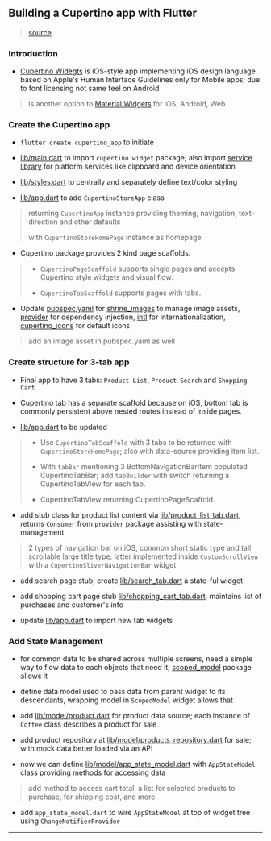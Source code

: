 
## Building a Cupertino app with Flutter

> [source](https://codelabs.developers.google.com/codelabs/flutter-cupertino/index.html?index=..%2F..index#0)

### Introduction

* [Cupertino Widegts](https://docs.flutter.io/flutter/cupertino/cupertino-library.html) is iOS-style app implementing iOS design language based on Apple's Human Interface Guidelines only for Mobile apps; due to font licensing not same feel on Android

> is another option to [Material Widgets](https://docs.flutter.io/flutter/material/material-library.html) for iOS, Android, Web


### Create the Cupertino app

* `flutter create cupertino_app` to initiate

* [lib/main.dart](./cupertino_app/lib/main.dart) to import `cupertino widget` package; also import [service library](https://docs.flutter.io/flutter/services/services-library.html) for platform services like clipboard and device orientation

* [lib/styles.dart](./cupertino_app/lib/styles.dart) to centrally and separately define text/color styling

* [lib/app.dart](./cupertino_app/lib/app.dart) to add `CupertinoStoreApp` class

> returning `CupertinoApp` instance providing theming, navigation, text-direction and other defaults
>
> with `CupertinoStoreHomePage` instance as homepage

* Cupertino package provides 2 kind page scaffolds.

> * `CupertinoPageScaffold` supports single pages and accepts Cupertino style widgets and visual flow.
>
> * `CupertinoTabScaffold` supports pages with tabs.

* Update [pubspec.yaml](./cupertino_app/pubspec.yaml) for [shrine_images](https://pub.dev/packages/shrine_images) to manage image assets, [provider](https://pub.dev/packages/provider) for dependency injection, [intl](https://pub.dev/packages/intl) for internationalization, [cupertino_icons](https://pub.dev/packages/cupertino_icons) for default icons

> add an image asset in pubspec.yaml as well


### Create structure for 3-tab app

* Final app to have 3 tabs: `Product List`, `Product Search` and `Shopping Cart`

* Cupertino tab has a separate scaffold because on iOS, bottom tab is commonly persistent above nested routes instead of inside pages.

* [lib/app.dart](./cupertino_app/lib/app.dart) to be updated

> * Use `CupertinoTabScaffold` with 3 tabs to be returned with `CupertinoStoreHomePage`; also with data-source providing item list.
>
> * With `tabBar` mentioning 3 BottomNavigationBarItem  populated CupertinoTabBar; add `tabBuilder` with switch returning a CupertinoTabView for each tab.
>
> * CupertinoTabView returning CupertinoPageScaffold.

* add stub class for product list content via [lib/product_list_tab.dart](./cupertino_app/lib/product_list_tab.dart), returns `Consumer` from `provider` package assisting with state-management

> 2 types of navigation bar on iOS, common short static type and tall scrollable large title type; latter implemented inside `CustomScrollView` with a `CupertinoSliverNavigationBar` widget

* add search page stub, create [lib/search_tab.dart](./cupertino_app/lib/search_tab.dart) a state-ful widget

* add shopping cart page stub [lib/shopping_cart_tab.dart](./cupertino_app/lib/shopping_cart_tab.dart), maintains list of purchases and customer's info

* update [lib/app.dart](./cupertino_app/lib/app.dart) to import new tab widgets


### Add State Management

* for common data to be shared across multiple screens, need a simple way to flow data to each objects that need it; [scoped_model](https://pub.dartlang.org/packages/scoped_model) package allows it

* define data model used to pass data from parent widget to its descendants, wrapping model in `ScopedModel` widget allows that

* add [lib/model/product.dart](./cupertino_app/lib/model/product.dart) for product data source; each instance of `Coffee` class describes a product for sale

* add product repository at [lib/model/products_repository.dart](./cupertino_app/lib/model/products_repository.dart) for sale; with mock data better loaded  via an API

* now we can define [lib/model/app_state_model.dart](./cupertino_app/lib/model/app_state_model.dart) with `AppStateModel` class providing methods for accessing data

> add method to access cart total, a list for selected products to purchase, for shipping cost, and more

* add `app_state_model.dart` to wire `AppStateModel` at top of widget tree using `ChangeNotifierProvider`

---
